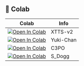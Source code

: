## 🦒 Colab

| Colab | Info
| --- | --- |
[![Open In Colab](https://colab.research.google.com/assets/colab-badge.svg)](https://colab.research.google.com/drive/19tZ75nDQi_Nq_9aIEspp5vO3KeMOV3Sc?usp=sharing) | XTTS-v2
[![Open In Colab](https://colab.research.google.com/assets/colab-badge.svg)](https://colab.research.google.com/drive/13NcOU5ZglCjyFo_i1-gd-t_DmNMfOixR?usp=sharing) | Yuki-Chan
[![Open In Colab](https://colab.research.google.com/assets/colab-badge.svg)](https://colab.research.google.com/drive/1FnnhAeb3Pi064dU6AR1hxoKU6m_8mfO3?usp=sharing) | C3PO
[![Open In Colab](https://colab.research.google.com/assets/colab-badge.svg)](https://colab.research.google.com/drive/18-OJrFYwj-xT3RzvYVY_LJ3KR44S2VxK?usp=sharing) | S_Dogg
